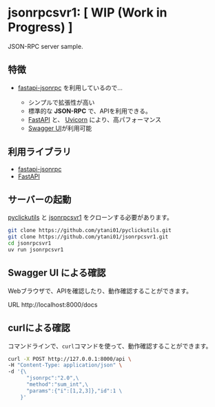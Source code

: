 # jsonrpcsvr1: [ **WIP** (Work in Progress) ]

JSON-RPC server sample.


## 特徴

- [fastapi-jsonrpc](https://github.com/smagafurov/fastapi-jsonrpc)
  を利用しているので…

  - シンプルで拡張性が高い
  - 標準的な **JSON-RPC** で、APIを利用できる。
  - [FastAPI](https://fastapi.tiangolo.com/) と、
    [Uvicorn](https://uvicorn.dev/) により、高パフォーマンス
  - [Swagger UI](https://swagger.io/tools/swagger-ui/)が利用可能


## 利用ライブラリ

- [fastapi-jsonrpc](https://github.com/smagafurov/fastapi-jsonrpc)
- [FastAPI](https://fastapi.tiangolo.com/)


## サーバーの起動

[pyclickutils](https://github.com/ytani01/pyclickutils.git)
と
[jsonrpcsvr1](https://github.com/ytani01/jsonrpcsvr1.git)
をクローンする必要があります。

``` bash
git clone https://github.com/ytani01/pyclickutils.git
git clone https://github.com/ytani01/jsonrpcsvr1.git
cd jsonrpcsvr1
uv run jsonrpcsvr1
```


## Swagger UI による確認

Webブラウザで、APIを確認したり、動作確認することができます。

URL  http://localhost:8000/docs


## curlによる確認

コマンドラインで、`curl`コマンドを使って、動作確認することができます。

``` bash
curl -X POST http://127.0.0.1:8000/api \
-H "Content-Type: application/json" \
-d '{\
      "jsonrpc":"2.0",\
      "method":"sum_int",\
      "params":{"i":[1,2,3]},"id":1 \
    }'
```
